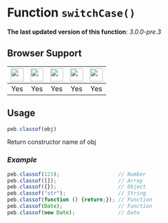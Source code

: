 # Function `switchCase()`
**The last updated version of this function**: *3.0.0-pre.3* 
## Browser Support
| <img src="https://cdn.jsdelivr.net/gh/TechPot-Studio/svg-gallery/chrome.svg" width="30" /> | <img src="https://cdn.jsdelivr.net/gh/TechPot-Studio/svg-gallery/firefox.svg" width="30" /> | <img src="https://cdn.jsdelivr.net/gh/TechPot-Studio/svg-gallery/safari.svg" width="30" /> | <img src="https://cdn.jsdelivr.net/gh/TechPot-Studio/svg-gallery/opera.svg" width="30" /> | <img src="https://cdn.jsdelivr.net/gh/TechPot-Studio/svg-gallery/edge.svg" width="30" /> |
| :---: | :---: | :---: | :---: | :---: |
| Yes | Yes | Yes | Yes | Yes |
## Usage
```javascript
peb.classof(obj)
```

Return constructor name of obj
### *Example*
```javascript
peb.classof(123);                   // Number
peb.classof([]);                    // Array
peb.classof({});                    // Object
peb.classof("str");                 // String
peb.classof(function () {return;}); // Function
peb.classof(Date);                  // Function
peb.classof(new Date);              // Date
```
